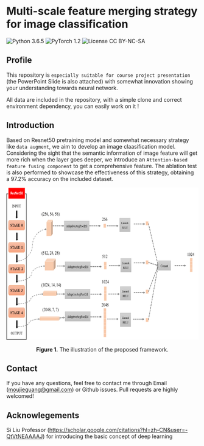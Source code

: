 # Multi-scale feature merging strategy for image classification
![Python 3.6.5](https://img.shields.io/badge/python-3.6.5-green.svg?style=plastic)
![PyTorch 1.2](https://img.shields.io/badge/PyTorch-1.12.0-orange?style=plastic)
![License CC BY-NC-SA](https://img.shields.io/badge/license-CC_BY--NC--SA--green.svg?style=plastic)

## Profile
This repository is `especially suitable for course project presentation` (the PowerPoint Slide is also attached) with somewhat innovation showing your understanding towards neural network. <br/>

All data are included in the repository, with a simple clone and correct environment dependency, you can easily work on it !

## Introduction
Based on Resnet50 pretraining model and somewhat necessary strategy like `data augment`, we aim to develop an image claasification model. Considering the sight that the semantic information of image feature will get more rich when the layer goes deeper, we introduce an `Attention-based feature fusing component` to get a comprehensive feature. The ablation test is also performed to showcase the effectiveness of this strategy, obtaining a 97.2% accuracy on the included dataset.


<p align="center">
<img src="multi-scale fusing component.png" height = "400" alt="" align=center />
<br><br>
<b>Figure 1.</b> The illustration of the proposed framework.
</p>



## Contact
If you have any questions, feel free to contact me through Email (moujieguang@gmail.com) or Github issues. Pull requests are highly welcomed!

## Acknowlegements
Si Liu Professor (https://scholar.google.com/citations?hl=zh-CN&user=-QtVtNEAAAAJ) for introducing the basic concept of deep learning

